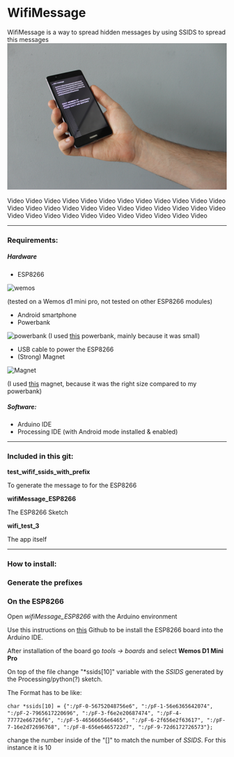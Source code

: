 # WifiMessage

WifiMessage is a way to spread hidden messages by using SSIDS to spread this messages
![image](images/image1.JPG)

Video  Video  Video  Video  Video  Video  Video  Video  Video  Video  Video  Video  Video  Video  Video  Video  Video  Video  Video  Video  Video  Video  Video  Video  Video  Video  Video  Video  Video  Video  Video  Video  Video  Video  Video 


---

### Requirements:

##### Hardware
* ESP8266

![wemos](https://ae01.alicdn.com/kf/HTB17wPunamWBuNjy1Xaq6xCbXXa5/WEMOS-D1-mini-Pro-V1-1-0-16-M-bytes-externe-antenne-connector-ESP8266-WIFI-Internet.jpg_640x640.jpg)

(tested on a Wemos d1 mini pro, not tested on other ESP8266 modules)

* Android smartphone
* Powerbank

![powerbank](https://images.hema.nl/products/usb-20-powerbank-200-mah-39500008-productzoom_rd.jpg)
(I used [this](https://goo.gl/5Dv75q) powerbank, mainly because it was small)

* USB cable to power the ESP8266
* (Strong) Magnet

![Magnet](https://www.magnetenkopen.nl/wp-content/uploads/2015/05/076_0083_klein.jpg)

(I used [this](https://goo.gl/87LW1D) magnet, because it was the right size compared to my powerbank)

##### Software:

* Arduino IDE
* Processing IDE (with Android mode installed & enabled)

---

### Included in this git:

<!-- (Still have to change this names) -->

**test_wifif_ssids_with_prefix**

To generate the message to for the ESP8266

**wifiMessage_ESP8266**

The ESP8266 Sketch

**wifi_test_3**

The app itself

---

### How to install:

### Generate the prefixes

### On the ESP8266

Open *wifiMessage_ESP8266* with the Arduino environment

Use this instructions on [this](https://github.com/esp8266/Arduino#installing-with-boards-manager) Github to be install the ESP8266 board into the Arduino IDE.

After installation of the board go *tools -> boards* and select **Wemos D1 Mini Pro**

On top of the file change "\*ssids[10]" variable with the *SSIDS* generated by the Processing/python(?) sketch.

The Format has to be like:

```
char *ssids[10] = {":/pF-0-56752048756e6", ":/pF-1-56e6365642074", ":/pF-2-7965617220696", ":/pF-3-f6e2e20687474", ":/pF-4-77772e66726f6", ":/pF-5-46566656e6465", ":/pF-6-2f656e2f63617", ":/pF-7-16e2d72696768", ":/pF-8-656e6465722d7", ":/pF-9-72d6172726573"};
 ```

change the number inside of the "[]" to match the number of *SSIDS*. For this instance it is 10








<!--
1. Generate the SSIDS with the "test_wifif_ssids_with_prefix" Processing sketch.
2. Open wifiMessage_ESP8266 with the Arduino environment





. -->

